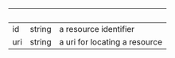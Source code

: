 <!-- Code generated for API Clients. DO NOT EDIT. -->

| &nbsp; | &nbsp; | &nbsp;                        |
| ------ | ------ | ----------------------------- |
| id     | string | a resource identifier         |
| uri    | string | a uri for locating a resource |
